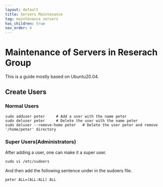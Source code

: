 ```yaml
---
layout: default
title: Servers Maintenance
tag: maintenance servers
has_children: true
nav_order: 4
---
```


# Maintenance of Servers in Reserach Group

This is a guide mostly based on Ubuntu20.04.

## Create Users

### Normal Users

```shell
sudo adduser peter     # Add a user with the name peter
sudo deluser peter     # Delete the user with the name peter
sudo deluser --remove-home peter   # Delete the user peter and remove '/home/peter' directory
```

### Super Users(Administrators)

After adding a user, one can make it a super user. 

```shell
sudo vi /etc/sudoers
```
And then add the following sentence under <root ALL=(ALL:ALL) ALL> in the sudoers file.
```shell
peter ALL=(ALL:ALL) ALL
```
